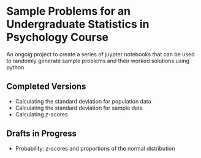 # Sample Problems for an Undergraduate Statistics in Psychology Course

An ongoig project to create a series of juypter notebooks that can be used to randomly generate sample problems and their worked solutions using python

## Completed Versions
* Calculating the standard deviation for population data
* Calculating the standard deviation for sample data
* Calculating *z*-scores

## Drafts in Progress
* Probability:  *z*-scores and proportions of the normal distribution